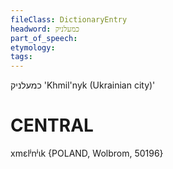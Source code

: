 ```yaml
---
fileClass: DictionaryEntry
headword: כמעלניק
part_of_speech: 
etymology: 
tags: 
---
```

כמעלניק
'Khmil'nyk (Ukrainian city)'

CENTRAL
========

xmɛlʲnʲɩk {POLAND, Wolbrom, 50196}